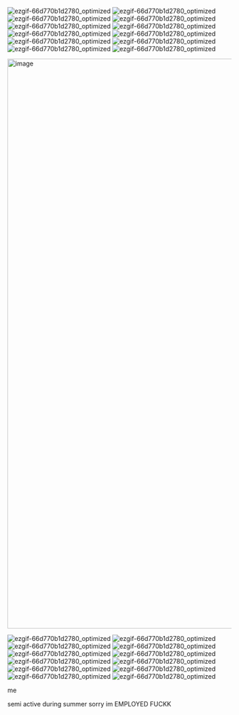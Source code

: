 

![ezgif-66d770b1d2780_optimized](https://github.com/user-attachments/assets/2611115a-a07c-4d50-aed4-4cbb923747e5)
![ezgif-66d770b1d2780_optimized](https://github.com/user-attachments/assets/0eb02649-c4b4-4769-91c3-696ea3c2f680)
![ezgif-66d770b1d2780_optimized](https://github.com/user-attachments/assets/d3c30dfa-34da-40fc-84d0-a43cafaca818)
![ezgif-66d770b1d2780_optimized](https://github.com/user-attachments/assets/13f013f0-1e65-4859-8f00-2c3cbfcde61e)
![ezgif-66d770b1d2780_optimized](https://github.com/user-attachments/assets/23030d63-7562-48ef-87ec-8a45d92da6cf)
![ezgif-66d770b1d2780_optimized](https://github.com/user-attachments/assets/4d0f1fb6-22ec-4d2f-93a4-ffbe518a5a49)
![ezgif-66d770b1d2780_optimized](https://github.com/user-attachments/assets/fb3a78b2-a1be-4ae9-a381-10602a0d989c)
![ezgif-66d770b1d2780_optimized](https://github.com/user-attachments/assets/732815ea-7d5b-4318-861b-ad5829561c0e)
![ezgif-66d770b1d2780_optimized](https://github.com/user-attachments/assets/c13b5979-615d-4186-890b-065c1856e815)
![ezgif-66d770b1d2780_optimized](https://github.com/user-attachments/assets/c13b5979-615d-4186-890b-065c1856e815)
![ezgif-66d770b1d2780_optimized](https://github.com/user-attachments/assets/c13b5979-615d-4186-890b-065c1856e815)
![ezgif-66d770b1d2780_optimized](https://github.com/user-attachments/assets/c13b5979-615d-4186-890b-065c1856e815)

<img width="1280" height="1280" alt="image" src="https://github.com/user-attachments/assets/86deb0c5-0985-49b8-8ffe-e8b7619423fd" />







![ezgif-66d770b1d2780_optimized](https://github.com/user-attachments/assets/3e5f7bc1-4fd7-4422-bee8-f52d895b9480)
![ezgif-66d770b1d2780_optimized](https://github.com/user-attachments/assets/0a886e89-7cee-43bf-b982-c1c89ddc1993)
![ezgif-66d770b1d2780_optimized](https://github.com/user-attachments/assets/2611115a-a07c-4d50-aed4-4cbb923747e5)
![ezgif-66d770b1d2780_optimized](https://github.com/user-attachments/assets/0eb02649-c4b4-4769-91c3-696ea3c2f680)
![ezgif-66d770b1d2780_optimized](https://github.com/user-attachments/assets/d3c30dfa-34da-40fc-84d0-a43cafaca818)
![ezgif-66d770b1d2780_optimized](https://github.com/user-attachments/assets/13f013f0-1e65-4859-8f00-2c3cbfcde61e)
![ezgif-66d770b1d2780_optimized](https://github.com/user-attachments/assets/23030d63-7562-48ef-87ec-8a45d92da6cf)
![ezgif-66d770b1d2780_optimized](https://github.com/user-attachments/assets/4d0f1fb6-22ec-4d2f-93a4-ffbe518a5a49)
![ezgif-66d770b1d2780_optimized](https://github.com/user-attachments/assets/fb3a78b2-a1be-4ae9-a381-10602a0d989c)
![ezgif-66d770b1d2780_optimized](https://github.com/user-attachments/assets/732815ea-7d5b-4318-861b-ad5829561c0e)
![ezgif-66d770b1d2780_optimized](https://github.com/user-attachments/assets/c13b5979-615d-4186-890b-065c1856e815)
![ezgif-66d770b1d2780_optimized](https://github.com/user-attachments/assets/c13b5979-615d-4186-890b-065c1856e815)





me

semi active during summer sorry im EMPLOYED FUCKK












